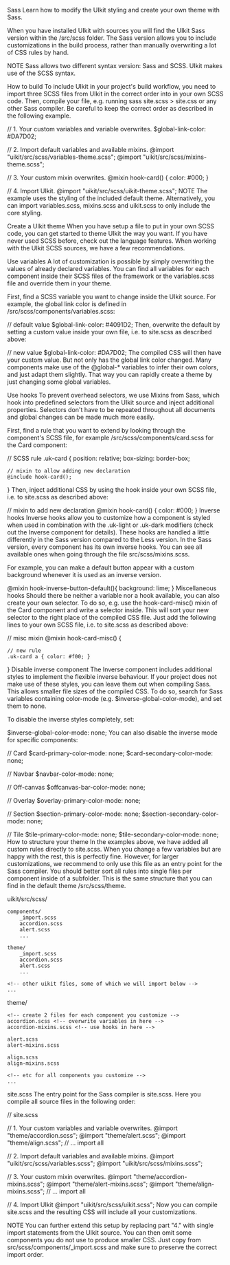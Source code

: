 
Sass
Learn how to modify the UIkit styling and create your own theme with Sass.

When you have installed UIkit with sources you will find the UIkit Sass version within the /src/scss folder. The Sass version allows you to include customizations in the build process, rather than manually overwriting a lot of CSS rules by hand.

NOTE Sass allows two different syntax version: Sass and SCSS. UIkit makes use of the SCSS syntax.

How to build
To include UIkit in your project's build workflow, you need to import three SCSS files from UIkit in the correct order into in your own SCSS code. Then, compile your file, e.g. running sass site.scss > site.css or any other Sass compiler. Be careful to keep the correct order as described in the following example.

// 1. Your custom variables and variable overwrites.
$global-link-color: #DA7D02;

// 2. Import default variables and available mixins.
@import "uikit/src/scss/variables-theme.scss";
@import "uikit/src/scss/mixins-theme.scss";

// 3. Your custom mixin overwrites.
@mixin hook-card() { color: #000; }

// 4. Import UIkit.
@import "uikit/src/scss/uikit-theme.scss";
NOTE The example uses the styling of the included default theme. Alternatively, you can import variables.scss, mixins.scss and uikit.scss to only include the core styling.

Create a UIkit theme
When you have setup a file to put in your own SCSS code, you can get started to theme UIkit the way you want. If you have never used SCSS before, check out the language features. When working with the UIkit SCSS sources, we have a few recommendations.

Use variables
A lot of customization is possible by simply overwriting the values of already declared variables. You can find all variables for each component inside their SCSS files of the framework or the variables.scss file and override them in your theme.

First, find a SCSS variable you want to change inside the UIkit source. For example, the global link color is defined in /src/scss/components/variables.scss:

// default value
$global-link-color: #4091D2;
Then, overwrite the default by setting a custom value inside your own file, i.e. to site.scss as described above:

// new value
$global-link-color: #DA7D02;
The compiled CSS will then have your custom value. But not only has the global link color changed. Many components make use of the @global-* variables to infer their own colors, and just adapt them slightly. That way you can rapidly create a theme by just changing some global variables.

Use hooks
To prevent overhead selectors, we use Mixins from Sass, which hook into predefined selectors from the UIkit source and inject additional properties. Selectors don't have to be repeated throughout all documents and global changes can be made much more easily.

First, find a rule that you want to extend by looking through the component's SCSS file, for example /src/scss/components/card.scss for the Card component:

// SCSS rule
.uk-card {
    position: relative;
    box-sizing: border-box;

    // mixin to allow adding new declaration
    @include hook-card();
}
Then, inject additional CSS by using the hook inside your own SCSS file, i.e. to site.scss as described above:

// mixin to add new declaration
@mixin hook-card() { color: #000; }
Inverse hooks
Inverse hooks allow you to customize how a component is styled when used in combination with the .uk-light or .uk-dark modifiers (check out the Inverse component for details). These hooks are handled a little differently in the Sass version compared to the Less version. In the Sass version, every component has its own inverse hooks. You can see all available ones when going through the file src/scss/mixins.scss.

For example, you can make a default button appear with a custom background whenever it is used as an inverse version.

@mixin hook-inverse-button-default(){
    background: lime;
}
Miscellaneous hooks
Should there be neither a variable nor a hook available, you can also create your own selector. To do so, e.g. use the hook-card-misc() mixin of the Card component and write a selector inside. This will sort your new selector to the right place of the compiled CSS file. Just add the following lines to your own SCSS file, i.e. to site.scss as described above:

// misc mixin
@mixin hook-card-misc() {

    // new rule
    .uk-card a { color: #f00; }
}
Disable inverse component
The Inverse component includes additional styles to implement the flexible inverse behaviour. If your project does not make use of these styles, you can leave them out when compiling Sass. This allows smaller file sizes of the compiled CSS. To do so, search for Sass variables containing color-mode (e.g. $inverse-global-color-mode), and set them to none.

To disable the inverse styles completely, set:

$inverse-global-color-mode: none;
You can also disable the inverse mode for specific components:

// Card
$card-primary-color-mode: none;
$card-secondary-color-mode: none;

// Navbar
$navbar-color-mode: none;

// Off-canvas
$offcanvas-bar-color-mode: none;

// Overlay
$overlay-primary-color-mode: none;

// Section
$section-primary-color-mode: none;
$section-secondary-color-mode: none;

// Tile
$tile-primary-color-mode: none;
$tile-secondary-color-mode: none;
How to structure your theme
In the examples above, we have added all custom rules directly to site.scss. When you change a few variables but are happy with the rest, this is perfectly fine. However, for larger customizations, we recommend to only use this file as an entry point for the Sass compiler. You should better sort all rules into single files per component inside of a subfolder. This is the same structure that you can find in the default theme /src/scss/theme.

<!-- uikit sources, might be in a subfolder when using npm -->
uikit/src/scss/

    components/
        _import.scss
        accordion.scss
        alert.scss
        ...

    theme/
        _import.scss
        accordion.scss
        alert.scss
        ...

    <!-- other uikit files, some of which we will import below -->
    ...

<!-- in here, we now put all your customizations, divided by component -->
theme/

    <!-- create 2 files for each component you customize -->
    accordion.scss <!-- overwrite variables in here -->
    accordion-mixins.scss <!-- use hooks in here -->

    alert.scss
    alert-mixins.scss

    align.scss
    align-mixins.scss

    <!-- etc for all components you customize -->
    ...

<!-- this is your entry point to compile scss -->
site.scss
The entry point for the Sass compiler is site.scss. Here you compile all source files in the following order:

// site.scss

// 1. Your custom variables and variable overwrites.
@import "theme/accordion.scss";
@import "theme/alert.scss";
@import "theme/align.scss";
// ... import all

// 2. Import default variables and available mixins.
@import "uikit/src/scss/variables.scss";
@import "uikit/src/scss/mixins.scss";

// 3. Your custom mixin overwrites.
@import "theme/accordion-mixins.scss";
@import "theme/alert-mixins.scss";
@import "theme/align-mixins.scss";
// ... import all

// 4. Import UIkit
@import "uikit/src/scss/uikit.scss";
Now you can compile site.scss and the resulting CSS will include all your customizations.

NOTE You can further extend this setup by replacing part "4." with single import statements from the UIkit source. You can then omit some components you do not use to produce smaller CSS. Just copy from src/scss/components/_import.scss and make sure to preserve the correct import order.

